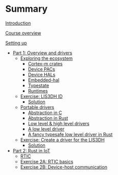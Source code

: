 # Summary

[Introduction](preface/introduction.md)

[Course overview](preface/curriculum.md)

[Setting up](preface/setup.md)
 - [Part 1: Overview and drivers](part_1/introduction.md)
   - [Exploring the ecosystem](part_1/rust_embedded_ecosystem/introduction.md)
     - [Cortex-m crates](part_1/rust_embedded_ecosystem/cortex-m_crates.md)
     - [Device PACs](part_1/rust_embedded_ecosystem/device_pacs.md)
     - [Device HALs](part_1/rust_embedded_ecosystem/device_hals.md)
     - [Embedded-hal](part_1/rust_embedded_ecosystem/embedded-hal.md)
     - [Typestate](part_1/rust_embedded_ecosystem/typestate.md)
     - [Runtimes](part_1/rust_embedded_ecosystem/runtimes.md)
   - [Exercise: LIS3DH ID](part_1/exercise_lis3dh_id/exercise.md)
     - [Solution](part_1/exercise_lis3dh_id/solution.md)
   - [Portable drivers](part_1/portable_device_drivers/introduction.md)
     - [Abstraction in C](part_1/portable_device_drivers/abstraction_in_c.md)
     - [Abstraction in Rust](part_1/portable_device_drivers/abstraction_in_rust.md)
     - [Low level & high level drivers](part_1/portable_device_drivers/LL&HL_drivers.md)
     - [A low level driver](part_1/portable_device_drivers/LL_driver.md)
     - [A fancy typesafe low level driver in Rust](part_1/portable_device_drivers/fancy_LL_driver_in_rust.md)
   - [Exercise: Create a driver for the LIS3DH](part_1/exercise_lis3dh_driver/exercise.md)
     - [Solution](part_1/exercise_lis3dh_driver/solution.md)
 - [Part 2: Rust in IoT]()
    - [RTIC](./part_2/rtic/rtic.md)
    - [Exercise 2A: RTIC basics]()
    - [Exercise 2B: Device-host communication]()
